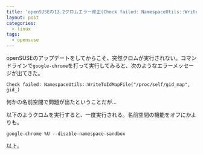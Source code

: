 ```yaml
---
title: 'openSUSEの13.2クロムエラー修正(Check failed: NamespaceUtils::WriteToIdMapFile("/proc/self/gid_map", gid_))'
layout: post
categories:
  - linux
tags:
  - opensuse
---
```


openSUSEのアップデートをしてからこそ、突然クロムが実行されない。コマンドラインで`google-chrome`を打って実行してみると、次のようなエラーメッセージが出てきた。

    Check failed: NamespaceUtils::WriteToIdMapFile("/proc/self/gid_map", gid_)

何かの名前空間で問題が出たということだが...

以下のようクロムを実行すると、一度実行される。名前空間の機能をオフにかよりも。

    google-chrome %U --disable-namespace-sandbox

以上。

